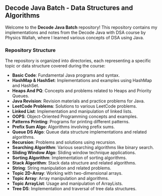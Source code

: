 ## Decode Java Batch - Data Structures and Algorithms
Welcome to the **Decode Java Batch** repository! This repository contains my implementations and notes from the Decode Java with DSA course by Physics Wallah, where I learned various concepts of DSA using Java.
### Repository Structure
The repository is organized into directories, each representing a specific topic or data structure covered during the course:
- **Basic Code**: Fundamental Java programs and syntax.
- **HashMap & HashSet**: Implementations and examples using HashMap and HashSet.
- **Heaps And PQ**: Concepts and problems related to Heaps and Priority Queues.
- **Java Revision**: Revision materials and practice problems for Java.
- **LeetCode Problems**: Solutions to various LeetCode problems.
- **Linked List**: Implementation and manipulation of linked lists.
- **OOPS**: Object-Oriented Programming concepts and examples.
- **Patterns Printing**: Programs for printing different patterns.
- **Prefix Sum Algo**: Algorithms involving prefix sums.
- **Queue DS Algo**: Queue data structure implementations and related algorithms.
- **Recursion**: Problems and solutions using recursion.
- **Searching Algorithm**: Various searching algorithms like binary search.
- **Sliding Window Algo**: Sliding window technique applications.
- **Sorting Algorithm**: Implementation of sorting algorithms.
- **Stack Algorithm**: Stack data structure and related algorithms.
- **String**: String manipulation and related problems.
- **Topic 2D-Array**: Working with two-dimensional arrays.
- **Topic Array**: Array manipulation and algorithms.
- **Topic ArrayList**: Usage and manipulation of ArrayLists.
- **Tree DS**: Implementation and traversal of tree data structures.
